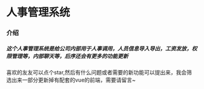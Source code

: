 # 人事管理系统
### 介绍
##### 这个人事管理系统是给公司内部用于人事调用，人员信息导入导出，工资发放，权限管理等，内部聊天等，后序还会有更多的功能更新 
喜欢的友友可以点个star,然后有什么问题或者需要的新功能可以提出来，我会筛选出来一部分更新掉有配套的vue的前端，需要请留言~
